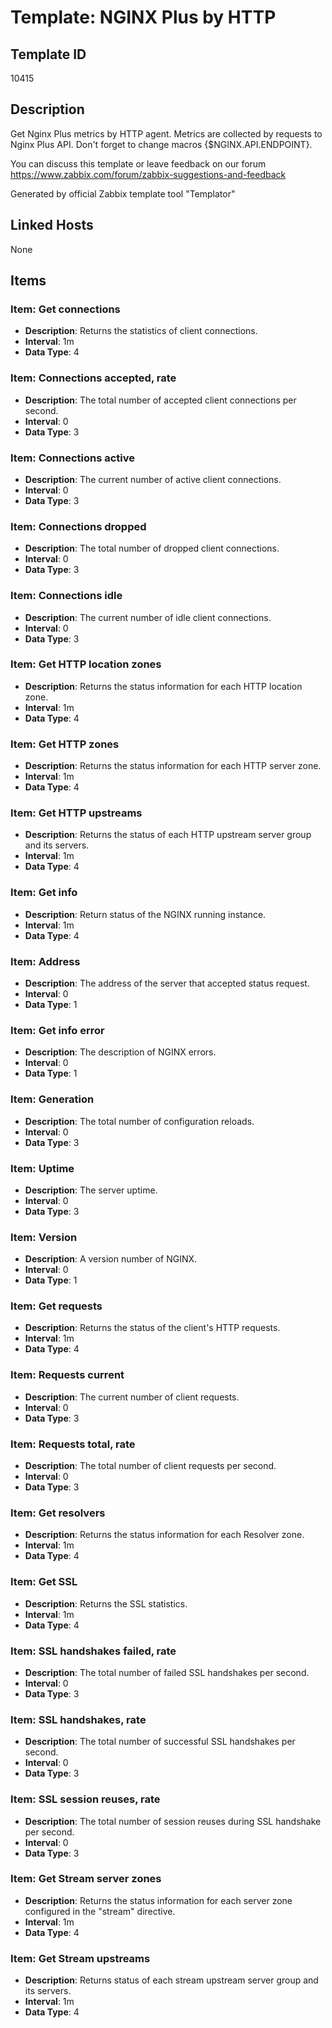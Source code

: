 # Template: NGINX Plus by HTTP

## Template ID
10415

## Description
Get Nginx Plus metrics by HTTP agent.
Metrics are collected by requests to Nginx Plus API.
Don't forget to change macros {$NGINX.API.ENDPOINT}.

You can discuss this template or leave feedback on our forum https://www.zabbix.com/forum/zabbix-suggestions-and-feedback

Generated by official Zabbix template tool "Templator"

## Linked Hosts
None

## Items

### Item: Get connections
- **Description**: Returns the statistics of client connections.
- **Interval**: 1m
- **Data Type**: 4

### Item: Connections accepted, rate
- **Description**: The total number of accepted client connections per second.
- **Interval**: 0
- **Data Type**: 3

### Item: Connections active
- **Description**: The current number of active client connections.
- **Interval**: 0
- **Data Type**: 3

### Item: Connections dropped
- **Description**: The total number of dropped client connections.
- **Interval**: 0
- **Data Type**: 3

### Item: Connections idle
- **Description**: The current number of idle client connections.
- **Interval**: 0
- **Data Type**: 3

### Item: Get HTTP location zones
- **Description**: Returns the status information for each HTTP location zone.
- **Interval**: 1m
- **Data Type**: 4

### Item: Get HTTP zones
- **Description**: Returns the status information for each HTTP server zone.
- **Interval**: 1m
- **Data Type**: 4

### Item: Get HTTP upstreams
- **Description**: Returns the status of each HTTP upstream server group and its servers.
- **Interval**: 1m
- **Data Type**: 4

### Item: Get info
- **Description**: Return status of the NGINX running instance.
- **Interval**: 1m
- **Data Type**: 4

### Item: Address
- **Description**: The address of the server that accepted status request.
- **Interval**: 0
- **Data Type**: 1

### Item: Get info error
- **Description**: The description of NGINX errors.
- **Interval**: 0
- **Data Type**: 1

### Item: Generation
- **Description**: The total number of configuration reloads.
- **Interval**: 0
- **Data Type**: 3

### Item: Uptime
- **Description**: The server uptime.
- **Interval**: 0
- **Data Type**: 3

### Item: Version
- **Description**: A version number of NGINX.
- **Interval**: 0
- **Data Type**: 1

### Item: Get requests
- **Description**: Returns the status of the client's HTTP requests.
- **Interval**: 1m
- **Data Type**: 4

### Item: Requests current
- **Description**: The current number of client requests.
- **Interval**: 0
- **Data Type**: 3

### Item: Requests total, rate
- **Description**: The total number of client requests per second.
- **Interval**: 0
- **Data Type**: 3

### Item: Get resolvers
- **Description**: Returns the status information for each Resolver zone.
- **Interval**: 1m
- **Data Type**: 4

### Item: Get SSL
- **Description**: Returns the SSL statistics.
- **Interval**: 1m
- **Data Type**: 4

### Item: SSL handshakes failed, rate
- **Description**: The total number of failed SSL handshakes per second.
- **Interval**: 0
- **Data Type**: 3

### Item: SSL handshakes, rate
- **Description**: The total number of successful SSL handshakes per second.
- **Interval**: 0
- **Data Type**: 3

### Item: SSL session reuses, rate
- **Description**: The total number of session reuses during SSL handshake per second.
- **Interval**: 0
- **Data Type**: 3

### Item: Get Stream server zones
- **Description**: Returns the status information for each server zone configured in the "stream" directive.
- **Interval**: 1m
- **Data Type**: 4

### Item: Get Stream upstreams
- **Description**: Returns status of each stream upstream server group and its servers.
- **Interval**: 1m
- **Data Type**: 4

